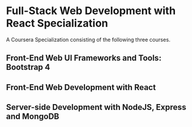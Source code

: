 # Full-Stack Web Development with React Specialization 
A Coursera Specialization consisting of the following three courses.

## Front-End Web UI Frameworks and Tools: Bootstrap 4

## Front-End Web Development with React

## Server-side Development with NodeJS, Express and MongoDB
